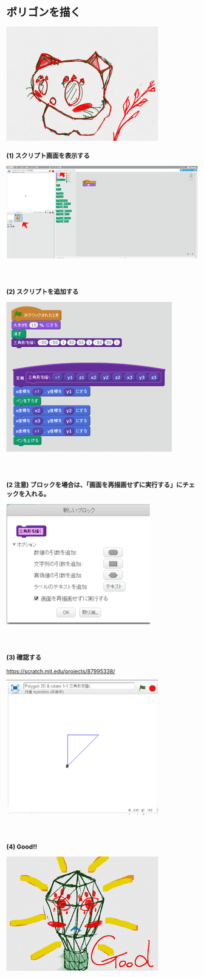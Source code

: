 # ポリゴンを描く

![](about.png)

### (1) スクリプト画面を表示する

![](c001.png)

<br>
<br>

### (2) スクリプトを追加する

![](cs01.png)

<br>
<br>

### (2 注意) ブロックを場合は、「画面を再描画せずに実行する」にチェックを入れる。

![](cs02.png)

<br>
<br>

### (3) 確認する
https://scratch.mit.edu/projects/87995338/

![](cc01.png)

<br>
<br>

### (4) Good!!

![](../good.png)

